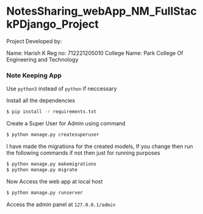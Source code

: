# NotesSharing_webApp_NM_FullStackPDjango_Project

Project Developed by:

Name: Harish K
Reg no: 712221205010
College Name: Park College Of Engineering and Technology

### Note Keeping App

Use ```python3``` instead of ```python``` if neccessary

Install all the dependencies 

```bash
$ pip install -r requirements.txt
```

Create a Super User for Admin using command

```bash
$ python manage.py createsuperuser
```

I have made the migrations for the created models, If you change then run the following commands if not then just for running purposes

```bash
$ python manage.py makemigrations
$ python manage.py migrate
```

Now Access the web app at local host 

```bash
$ python manage.py runserver
```

Access the admin panel at ```127.0.0.1/admin``` 

